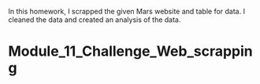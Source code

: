 In this homework, I scrapped the given Mars website and table for data.  I cleaned the data and created an analysis of the data. 
# Module_11_Challenge_Web_scrapping